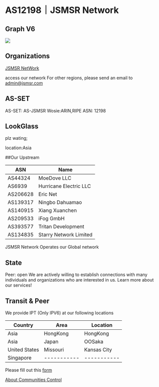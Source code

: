 
# AS12198｜JSMSR Network  


## Graph V6
![](https://bgp.he.net/graphs/as12198-ipv6.svg)


## Organizations
[JSMSR NetWork](https://www.peeringdb.com/org/28213)


access our network
For other regions, please send an email to [admin@jsmsr.com](mailto:admin@jsmsr.com)

##  AS-SET
AS-SET: AS-JSMSR
Wosie:ARIN,RIPE
ASN: 12198

## LookGlass
plz wating;

location:Asia

##Our Upstream

| ASN               |   Name   |
|---------------------|----------|
| AS44324      | MoeDove LLC  | 
| AS6939       | Hurricane Electric LLC   | 
| AS206628       | Eric Net  | 
| AS139317       | Ningbo Dahuamao  |
| AS140915     | Xiang Xuanchen  |
| AS209533       | iFog GmbH  |
| AS393577      | Tritan Development  |
| AS134835      | Starry Network Limited  |

JSMSR Network Operates our Global network

## State
Peer: open
We are actively willing to establish connections with many individuals and organizations who are interested in us.
Learn more about our services!

## Transit & Peer

We provide IPT (Only IPV6) at our following locations

| Country             |   Area        |    Location    |
|---------------------|---------------|----------------|
| Asia                | HongKong      |    HongKong    |
| Asia                | Japan         |  OOSaka        |
| United States       | Missouri      | Kansas City    |
| Singapore           | -----------   | -----------    |

Please fill out this [form](https://forms.gle/sFqpNTaWgsFxX7jk6) 


[About Communities Control](https://peer.jsmsr.com/Communities/)